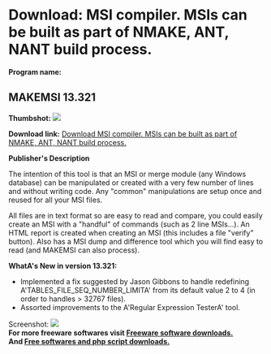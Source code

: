 # Download: MSI compiler. MSIs can be built as part of NMAKE, ANT, NANT build process.

**Program name:**

## MAKEMSI 13.321

  
**Thumbshot:** ![](http://www.freewarefiles.com/screenshot/makemsi_md.gif)   
  
**Download link:** [Download MSI compiler. MSIs can be built as part of NMAKE, ANT, NANT build process.](http://freesoftwares.boysofts.com/MAKEMSI_program_9311.html)  
  


**Publisher's Description**  
  


The intention of this tool is that an MSI or merge module (any Windows database) can be manipulated or created with a very few number of lines and without writing code. Any "common" manipulations are setup once and reused for all your MSI files. 

All files are in text format so are easy to read and compare, you could easily create an MSI with a "handful" of commands (such as 2 line MSIs...). An HTML report is created when creating an MSI (this includes a file "verify" button). Also has a MSI dump and difference tool which you will find easy to read (and MAKEMSI can also process).

**WhatA's New in version 13.321:**

  * Implemented a fix suggested by Jason Gibbons to handle redefining A'TABLES_FILE_SEQ_NUMBER_LIMITA' from its default value 2 to 4 (in order to handles > 32767 files). 
  * Assorted improvements to the A'Regular Expression TesterA' tool. 

  
  
Screenshot: ![](http://www.freewarefiles.com/screenshot/makemsi.gif)   
**For more freeware softwares visit [Freeware software downloads.](http://freesoftwares.boysofts.com/)**   
**And [Free softwares and php script downloads.](http://www.boysofts.com/)**
